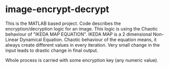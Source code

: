 # image-encrypt-decrypt
This is the MATLAB based project.
Code describes the encryption/decryption logic for an image.
This logic is using the Chaotic behaviour of "IKEDA MAP EQUATION".
IKEDA MAP is a 2 dimensional Non-Linear Dynamical Equation. Chaotic behaviour of the equation means, it always create different values in every iteration. Very small change in the input leads to drastic change in final output.

Whole process is carried with some encryption key (any numeric value).
